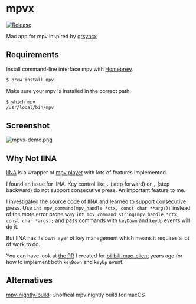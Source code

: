 # mpvx
[![Release](https://github.com/HackingGate/mpvx/workflows/Release/badge.svg)](https://github.com/HackingGate/mpvx/releases)

Mac app for mpv inspired by [grsyncx](https://github.com/username0x0a/grsyncx)

## Requirements

Install command-line interface mpv with [Homebrew](https://brew.sh).

```bash
$ brew install mpv
```

Make sure your mpv is installed in the correct path.

```bash
$ which mpv
/usr/local/bin/mpv
```

## Screenshot

![mpvx-demo.png](https://raw.githubusercontent.com/HackingGate/mpvx/master/assets/mpvx-demo.png)

## Why Not IINA

[IINA](https://iina.io) is a wrapper of [mpv player](https://mpv.io) with lots of features implemented.

I found an issue for IINA. Key control like `.` (step forward) or `,` (step backward) do not support consecutive press. An important feature to me.

I investigated the [source code of IINA](https://github.com/iina/iina) and learned to support consecutive press. Use `int mpv_command(mpv_handle *ctx, const char **args);` instead of the more error prone way `int mpv_command_string(mpv_handle *ctx, const char *args);` and pass commands with `keyDown` and `keyUp` events will do it.

But IINA has its own layer of key management which means it requires a lot of work to do.

You can have look at [the PR](https://github.com/typcn/bilibili-mac-client/pull/163/files) I created for [bilibili-mac-client](https://github.com/typcn/bilibili-mac-client) years ago for how to implement both `keyDown` and `keyUp` event.


## Alternatives

[mpv-nightly-build](https://github.com/jnozsc/mpv-nightly-build): Unoffical mpv nightly build for macOS

